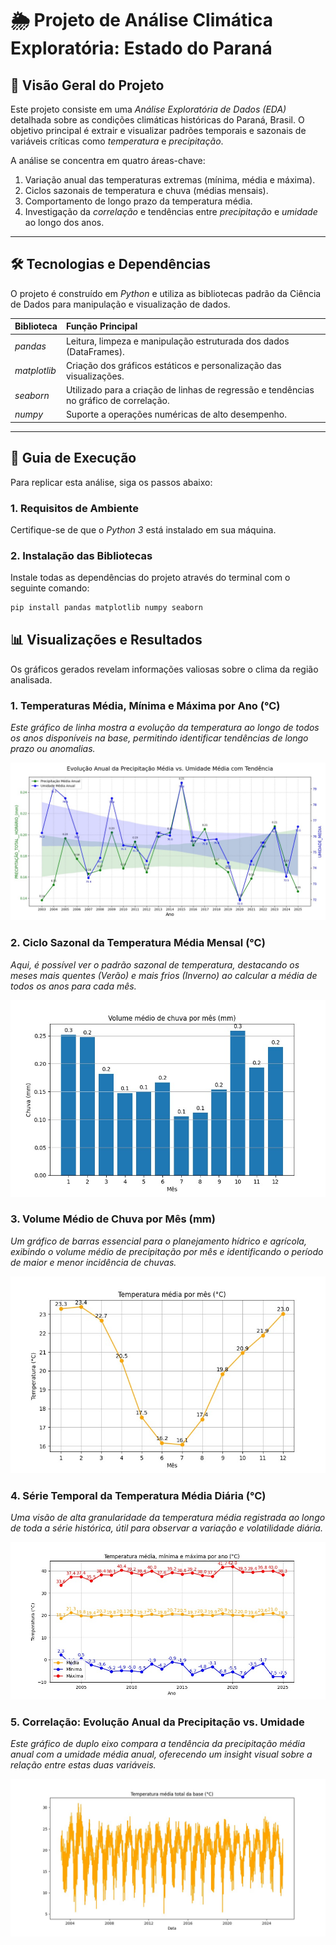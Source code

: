 # 🌦️ Projeto de Análise Climática Exploratória: Estado do Paraná

## 🎯 Visão Geral do Projeto

Este projeto consiste em uma *Análise Exploratória de Dados (EDA)* detalhada sobre as condições climáticas históricas do Paraná, Brasil. O objetivo principal é extrair e visualizar padrões temporais e sazonais de variáveis críticas como *temperatura* e *precipitação*.

A análise se concentra em quatro áreas-chave:
1.  Variação anual das temperaturas extremas (mínima, média e máxima).
2.  Ciclos sazonais de temperatura e chuva (médias mensais).
3.  Comportamento de longo prazo da temperatura média.
4.  Investigação da *correlação* e tendências entre *precipitação* e *umidade* ao longo dos anos.

---

## 🛠️ Tecnologias e Dependências

O projeto é construído em *Python* e utiliza as bibliotecas padrão da Ciência de Dados para manipulação e visualização de dados.

| Biblioteca | Função Principal |
| :--- | :--- |
| *pandas* | Leitura, limpeza e manipulação estruturada dos dados (DataFrames). |
| *matplotlib* | Criação dos gráficos estáticos e personalização das visualizações. |
| *seaborn* | Utilizado para a criação de linhas de regressão e tendências no gráfico de correlação. |
| *numpy* | Suporte a operações numéricas de alto desempenho. |

---

## 🚀 Guia de Execução

Para replicar esta análise, siga os passos abaixo:

### 1. Requisitos de Ambiente

Certifique-se de que o *Python 3* está instalado em sua máquina.

### 2. Instalação das Bibliotecas

Instale todas as dependências do projeto através do terminal com o seguinte comando:

```bash
pip install pandas matplotlib numpy seaborn
```

 ## 📊 Visualizações e Resultados

Os gráficos gerados revelam informações valiosas sobre o clima da região analisada.

### 1. Temperaturas Média, Mínima e Máxima por Ano (°C)
*Este gráfico de linha mostra a evolução da temperatura ao longo de todos os anos disponíveis na base, permitindo identificar tendências de longo prazo ou anomalias.*

![Gráfico de Temperatura Média, Mínima e Máxima por Ano](imagem1.jpg)

### 2. Ciclo Sazonal da Temperatura Média Mensal (°C)
*Aqui, é possível ver o padrão sazonal de temperatura, destacando os meses mais quentes (Verão) e mais frios (Inverno) ao calcular a média de todos os anos para cada mês.*

![Gráfico de Temperatura Média por Mês](imagem2.jpg)

### 3. Volume Médio de Chuva por Mês (mm)
*Um gráfico de barras essencial para o planejamento hídrico e agrícola, exibindo o volume médio de precipitação por mês e identificando o período de maior e menor incidência de chuvas.*

![Gráfico de Volume Médio de Chuva por Mês](imagem3.jpg)

### 4. Série Temporal da Temperatura Média Diária (°C)
*Uma visão de alta granularidade da temperatura média registrada ao longo de toda a série histórica, útil para observar a variação e volatilidade diária.*

![Gráfico de Temperatura Média Total da Base](imagem4.jpg)

### 5. Correlação: Evolução Anual da Precipitação vs. Umidade
*Este gráfico de duplo eixo compara a tendência da precipitação média anual com a umidade média anual, oferecendo um insight visual sobre a relação entre estas duas variáveis.*

![Gráfico de Correlação Anual](imagem5.jpg)

